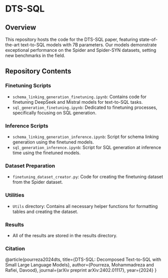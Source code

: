 # DTS-SQL


## Overview
This repository hosts the code for the DTS-SQL paper, featuring state-of-the-art text-to-SQL models with 7B parameters. Our models demonstrate exceptional performance on the Spider and Spider-SYN datasets, setting new benchmarks in the field.

## Repository Contents

### Finetuning Scripts
- `schema_linking_generation_finetuning.ipynb`: Contains code for finetuning DeepSeek and Mistral models for text-to-SQL tasks.
- `sql_generation_finetuning.ipynb`: Dedicated to finetuning processes, specifically focusing on SQL generation.

### Inference Scripts
- `schema_linking_generation_inference.ipynb`: Script for schema linking generation using the finetuned models.
- `sql_generation_inference.ipynb`: Script for SQL generation at inference time using the finetuned models.

### Dataset Preparation
- `finetuning_dataset_creator.py`: Code for creating the finetuning dataset from the Spider dataset.

### Utilities
- `Utils` directory: Contains all necessary helper functions for formatting tables and creating the dataset.

### Results
- All of the results are stored in the results directory.

### Citation
@article{pourreza2024dts,
  title={DTS-SQL: Decomposed Text-to-SQL with Small Large Language Models},
  author={Pourreza, Mohammadreza and Rafiei, Davood},
  journal={arXiv preprint arXiv:2402.01117},
  year={2024}
}



